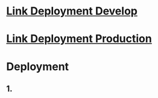 # [Link Deployment Develop](https://test-deploy-develop.vercel.app/)
# [Link Deployment Production](https://test-deploy-production.vercel.app/)

# Deployment

## 1. 